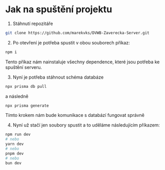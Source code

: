 # Jak na spuštění projektu
1. Stáhnutí repozitáře

```bash
git clone https://github.com/marekvks/DVWB-Zaverecka-Server.git
```

2. Po otevření je potřeba spustit v obou souborech příkaz:
```bash
npm i
```
Tento příkaz nám nainstaluje všechny dependence, které jsou potřeba ke spuštění serveru.


3. Nyní je potřeba stáhnout schéma databáze
```bash
npx prisma db pull
```
a následně 
```bash
npx prisma generate
```
Tímto krokem nám bude komunikace s databází fungovat správně

4. Nyní už stačí jen soubory spustit a to uděláme následujícím příkazem:
```bash
npm run dev
# nebo
yarn dev
# nebo
pnpm dev
# nebo
bun dev
```
